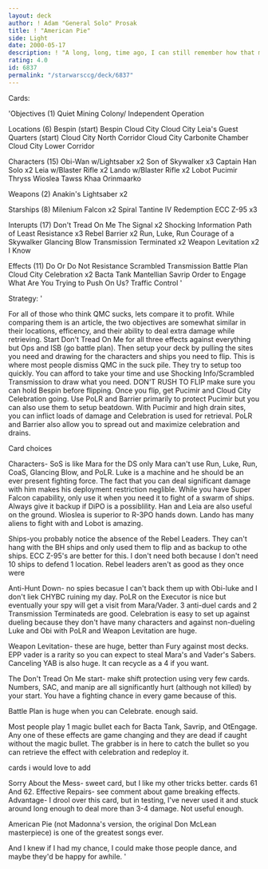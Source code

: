 ```yaml
---
layout: deck
author: ! Adam "General Solo" Prosak
title: ! "American Pie"
side: Light
date: 2000-05-17
description: ! "A long, long, time ago, I can still remember how that music used to make me smile."
rating: 4.0
id: 6837
permalink: "/starwarsccg/deck/6837"
---
```

Cards: 

'Objectives (1)
Quiet Mining Colony/ Independent Operation

Locations (6)
Bespin (start)
Bespin Cloud City
Cloud City Leia's Guest Quarters (start)
Cloud City North Corridor
Cloud City Carbonite Chamber
Cloud City Lower Corridor

Characters (15)
Obi-Wan w/Lightsaber x2
Son of Skywalker x3
Captain Han Solo x2
Leia w/Blaster Rifle x2
Lando w/Blaster Rifle x2
Lobot
Pucimir Thryss
Wioslea
Tawss Khaa
Orinmaarko

Weapons (2)
Anakin's Lightsaber x2

Starships (8)
Milenium Falcon x2
Spiral
Tantine IV
Redemption
ECC Z-95 x3

Interupts (17)
Don't Tread On Me
The Signal x2
Shocking Information
Path of Least Resistance x3
Rebel Barrier x2
Run, Luke, Run
Courage of a Skywalker
Glancing Blow
Transmission Terminated x2
Weapon Levitation x2
I Know

Effects (11)
Do Or Do Not
Resistance
Scrambled Transmission
Battle Plan
Cloud City Celebration x2
Bacta Tank
Mantellian Savrip
Order to Engage
What Are You Trying to Push On Us?
Traffic Control '

Strategy: '

For all of those who think QMC sucks, lets compare it to profit.  While comparing them is an article, the two objectives are somewhat similar in their locations, efficency, and their ability to deal extra damage while retrieving.  Start Don't Tread On Me for all three effects against everything but Ops and ISB (go battle plan).  Then setup your deck by pulling the sites you need and drawing for the characters and ships you need to flip.	This is where most people dismiss QMC in the suck pile.  They try to setup too quickly.  You can afford to take your time and use Shocking Info/Scrambled Transmission to draw what you need.  DON'T RUSH TO FLIP  make sure you can hold Bespin before flipping.  Once you flip, get Pucimir and Cloud City Celebration going.  Use PoLR and Barrier primarily to protect Pucimir but you can also use them to setup beatdown.  With Pucimir and high drain sites, you can inflict loads of damage and Celebration is used for retrieval.  PoLR and Barrier also allow you to spread out and maximize celebration and drains.

Card choices

Characters- SoS is like Mara for the DS only Mara can't use Run, Luke, Run, CoaS, Glancing Blow, and PoLR.  Luke is a machine and he should be an ever present fighting force.  The fact that you can deal significant damage with him makes his deployment restriction neglible.  While you have Super Falcon capability, only use it when you need it to fight of a swarm of ships.	Always give it backup if DiPO is a possiblility.  Han and Leia are also useful on the ground.  Wioslea is superior to R-3PO hands down.  Lando has many aliens to fight with and Lobot is amazing.

Ships-you probably notice the absence of the Rebel Leaders.  They can't hang with the BH ships and only used them to flip and as backup to othe ships.  ECC Z-95's are better for this.  I don't need both because I don't need 10 ships to defend 1 location.  Rebel leaders aren't as good as they once were

Anti-Hunt Down- no spies becasue I can't back them up with Obi-luke and I don't liek CHYBC ruining my day.  PoLR on the Executor is nice but eventually your spy will get a visit from Mara/Vader.  3 anti-duel cards and 2 Transmission Terminateds are good.  Celebration is easy to set up against dueling because they don't have many characters and against non-dueling Luke and Obi with PoLR and Weapon Levitation are huge.

Weapon Levitation-  these are huge, better than Fury against most decks.  EPP vader is a rarity so you can expect to steal Mara's and Vader's Sabers.  Canceling YAB is also huge.  It can recycle as a 4 if you want.

The Don't Tread On Me start- make shift protection using very few cards.  Numbers, SAC, and manip are all significantly hurt (although not killed) by your start.  You have a fighting chance in every game because of this.

Battle Plan is huge when you can Celebrate.  enough said.

Most people play 1 magic bullet each for Bacta Tank, Savrip, and OtEngage.  Any one of these effects are game changing and they are dead if caught without the magic bullet.  The grabber is in here to catch the bullet so you can retrieve the effect with celebration and redeploy it.

cards i would love to add

Sorry About the Mess- sweet card, but I like my other tricks better.  cards 61 And 62.
Effective Repairs- see comment about game breaking effects.
Advantage- I drool over this card, but in testing, I've never used it and stuck around long enough to deal more than 3-4 damage.  Not useful enough.


American Pie (not Madonna's version, the original Don McLean masterpiece) is one of the greatest songs ever.

And I knew if I had my chance, I could make those people dance, and maybe they'd be happy for awhile. '
